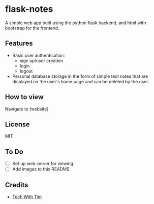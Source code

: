# flask-notes
A simple web app built using the python flask backend, and html with bootstrap for the frontend.

## Features
- Basic user authentication: 
	- sign up/user creation
	- login
	- logout
- Personal database storage in the form of simple text notes that are displayed on the user's
  home page and can be deleted by the user.

## How to view
Navigate to [website]

## License
MIT

## To Do
- [ ] Set up web server for viewing
- [ ] Add images to this README

## Credits
- [Tech With Tim](https://www.youtube.com/c/TechWithTim)

